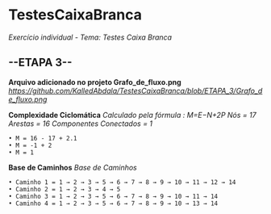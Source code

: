 # TestesCaixaBranca
*Exercício individual - Tema: Testes Caixa Branca*

## --ETAPA 3--

**Arquivo adicionado no projeto Grafo_de_fluxo.png**
*https://github.com/KalledAbdala/TestesCaixaBranca/blob/ETAPA_3/Grafo_de_fluxo.png*

**Complexidade Ciclomática**
*Calculado pela fórmula : M=E−N+2P*
*Nós = 17  Arestas = 16  Componentes Conectados = 1*

    • M = 16 - 17 + 2.1
    • M = -1 + 2
    • M = 1

**Base de Caminhos**
*Base de Caminhos*

    • Caminho 1 = 1 → 2 → 3 → 5 → 6 → 7 → 8 → 9 → 10 → 11 → 12 → 14
    • Caminho 2 = 1 → 2 → 3 → 4 → 5
    • Caminho 3 = 1 → 2 → 3 → 5 → 6 → 7 → 8 → 9 → 10 → 11 → 14
    • Caminho 4 = 1 → 2 → 3 → 5 → 6 → 7 → 8 → 9 → 10 → 13 → 14
